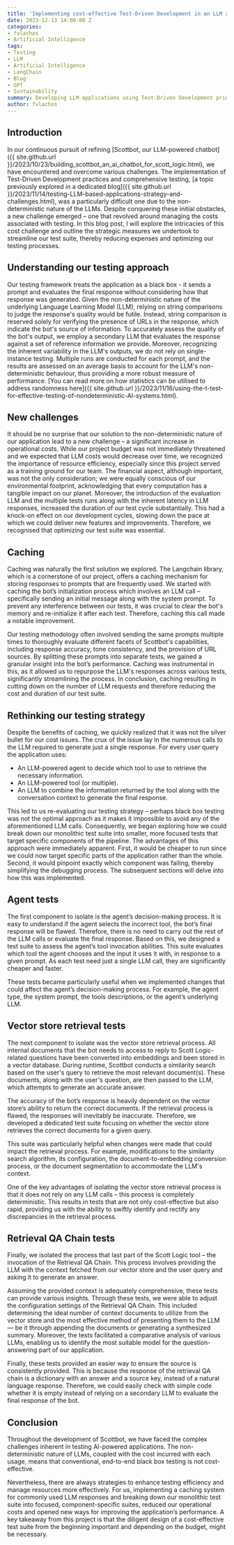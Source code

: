 ```yaml
---
title: 'Implementing cost-effective Test-Driven Development in an LLM application'
date: 2023-12-13 14:00:00 Z
categories:
- fvlachos
- Artificial Intelligence
tags:
- Testing
- LLM
- Artificial Intelligence
- LangChain
- Blog
- GPT
- Sustainability
summary: Developing LLM applications using Test-Driven Development principles can be expensive due to the incurred cost of every usage. In this post, we discussed how our attempt to tackle the inherit non-deterministic nature of LLMs increased our operational costs and the techniques we employed to minimize them.  
author: fvlachos
---
```


## **Introduction**
In our continuous pursuit of refining [Scottbot, our LLM-powered chatbot]({{ site.github.url }}/2023/10/23/building_scottbot_an_ai_chatbot_for_scott_logic.html), we have encountered and overcome various challenges. The implementation of Test-Driven Development practices and comprehensive testing, [a topic previously explored in a dedicated blog]({{ site.github.url }}/2023/11/14/testing-LLM-based-applications-strategy-and-challenges.html), was a particularly difficult one due to the non-deterministic nature of the LLMs. Despite conquering these initial obstacles, a new challenge emerged – one that revolved around managing the costs associated with testing. In this blog post, I will explore the intricacies of this cost challenge and outline the strategic measures we undertook to streamline our test suite, thereby reducing expenses and optimizing our testing processes. 

## **Understanding our testing approach**
Our testing framework treats the application as a black box - it sends a prompt and evaluates the final response without considering how that response was generated. Given the non-deterministic nature of the underlying Language Learning Model (LLM), relying on string comparisons to judge the response's quality would be futile. Instead, string comparison is reserved solely for verifying the presence of URLs in the response, which indicate the bot's source of information. To accurately assess the quality of the bot's output, we employ a secondary LLM that evaluates the response against a set of reference information we provide. Moreover, recognizing the inherent variability in the LLM's outputs, we do not rely on single-instance testing. Multiple runs are conducted for each prompt, and the results are assessed on an average basis to account for the LLM's non-deterministic behaviour, thus providing a more robust measure of performance. [You can read more on how statistics can be utilised to address randomness here]({{ site.github.url }}/2023/11/16/using-the-t-test-for-effective-testing-of-nondeterministic-AI-systems.html). 

## **New challenges**
It should be no surprise that our solution to the non-deterministic nature of our application lead to a new challenge – a significant increase in operational costs. While our project budget was not immediately threatened and we expected that LLM costs would decrease over time, we recognized the importance of resource efficiency, especially since this project served as a training ground for our team. The financial aspect, although important, was not the only consideration; we were equally conscious of our environmental footprint, acknowledging that every computation has a tangible impact on our planet. Moreover, the introduction of the evaluation LLM and the multiple tests runs along with the inherent latency in LLM responses, increased the duration of our test cycle substantially. This had a knock-on effect on our development cycles, slowing down the pace at which we could deliver new features and improvements. Therefore, we recognised that optimizing our test suite was essential. 

## **Caching**
Caching was naturally the first solution we explored. The Langchain library, which is a cornerstone of our project, offers a caching mechanism for storing responses to prompts that are frequently used. We started with caching the bot’s initialization process which involves an LLM call – specifically sending an initial message along with the system prompt. To prevent any interference between our tests, it was crucial to clear the bot's memory and re-initialize it after each test. Therefore, caching this call made a notable improvement. 

Our testing methodology often involved sending the same prompts multiple times to thoroughly evaluate different facets of Scottbot's capabilities, including response accuracy, tone consistency, and the provision of URL sources. By splitting these prompts into separate tests, we gained a granular insight into the bot’s performance. Caching was instrumental in this, as it allowed us to repurpose the LLM's responses across various tests, significantly streamlining the process. In conclusion, caching resulting in cutting down on the number of LLM requests and therefore reducing the cost and duration of our test suite. 

## **Rethinking our testing strategy**
Despite the benefits of caching, we quickly realized that it was not the silver bullet for our cost issues. The crux of the issue lay in the numerous calls to the LLM required to generate just a single response. For every user query the application uses: 

* An LLM-powered agent to decide which tool to use to retrieve the necessary information. 
* An LLM-powered tool (or multiple). 
* An LLM to combine the information returned by the tool along with the conversation context to generate the final response. 

This led to us re-evaluating our testing strategy – perhaps black box testing was not the optimal approach as it makes it impossible to avoid any of the aforementioned LLM calls. Consequently, we began exploring how we could break down our monolithic test suite into smaller, more focused tests that target specific components of the pipeline. The advantages of this approach were immediately apparent. First, it would be cheaper to run since we could now target specific parts of the application rather than the whole. Second, it would pinpoint exactly which component was failing, thereby simplifying the debugging process. The subsequent sections will delve into how this was implemented. 

## **Agent tests**
The first component to isolate is the agent’s decision-making process. It is easy to understand if the agent selects the incorrect tool, the bot’s final response will be flawed. Therefore, there is no need to carry out the rest of the LLM calls or evaluate the final response. Based on this, we designed a test suite to assess the agent’s tool invocation abilities. This suite evaluates which tool the agent chooses and the input it uses it with, in response to a given prompt. As each test need just a single LLM call, they are significantly cheaper and faster. 

These tests became particularly useful when we implemented changes that could affect the agent’s decision-making process. For example, the agent type, the system prompt, the tools descriptions, or the agent’s underlying LLM.  

## **Vector store retrieval tests**
The next component to isolate was the vector store retrieval process. All internal documents that the bot needs to access to reply to Scott Logic-related questions have been converted into embeddings and been stored in a vector database. During runtime, Scottbot conducts a similarity search based on the user's query to retrieve the most relevant document(s). These documents, along with the user's question, are then passed to the LLM, which attempts to generate an accurate answer. 

The accuracy of the bot’s response is heavily dependent on the vector store’s ability to return the correct documents. If the retrieval process is flawed, the responses will inevitably be inaccurate. Therefore, we developed a dedicated test suite focusing on whether the vector store retrieves the correct documents for a given query.  

This suite was particularly helpful when changes were made that could impact the retrieval process. For example, modifications to the similarity search algorithm, its configuration, the document-to-embedding conversion process, or the document segmentation to accommodate the LLM's context. 

One of the key advantages of isolating the vector store retrieval process is that it does not rely on any LLM calls – this process is completely deterministic. This results in tests that are not only cost-effective but also rapid, providing us with the ability to swiftly identify and rectify any discrepancies in the retrieval process.  

## **Retrieval QA Chain tests**
Finally, we isolated the process that last part of the Scott Logic tool – the invocation of the Retrieval QA Chain. This process involves providing the LLM with the context fetched from our vector store and the user query and asking it to generate an answer.  

Assuming the provided context is adequately comprehensive, these tests can provide various insights. Through these tests, we were able to adjust the configuration settings of the Retrieval QA Chain. This included determining the ideal number of context documents to utilize from the vector store and the most effective method of presenting them to the LLM — be it through appending the documents or generating a synthesized summary. Moreover, the tests facilitated a comparative analysis of various LLMs, enabling us to identify the most suitable model for the question-answering part of our application. 

Finally, these tests provided an easier way to ensure the source is consistently provided. This is because the response of the retrieval QA chain is a dictionary with an answer and a source key, instead of a natural language response. Therefore, we could easily check with simple code whether it is empty instead of relying on a secondary LLM to evaluate the final response of the bot. 

## **Conclusion**
Throughout the development of Scottbot, we have faced the complex challenges inherent in testing AI-powered applications. The non-deterministic nature of LLMs, coupled with the cost incurred with each usage, means that conventional, end-to-end black box testing is not cost-effective. 

Nevertheless, there are always strategies to enhance testing efficiency and manage resources more effectively. For us, implementing a caching system for commonly used LLM responses and breaking down our monolithic test suite into focused, component-specific suites, reduced our operational costs and opened new ways for improving the application’s performance. A key takeaway from this project is that the diligent design of a cost-effective test suite from the beginning important and depending on the budget, might be necessary. 
